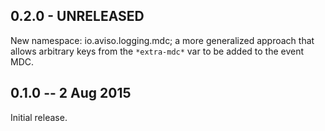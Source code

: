 ## 0.2.0 - UNRELEASED

New namespace: io.aviso.logging.mdc; a more generalized approach that allows
arbitrary keys from the `*extra-mdc*` var to be added to the event MDC.

## 0.1.0 -- 2 Aug 2015

Initial release.
